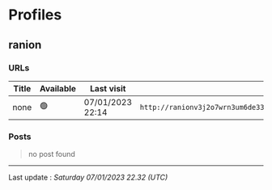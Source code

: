 # Profiles

## **ranion**


### URLs
| Title | Available | Last visit | fqdn | screen 
|---|---|---|---|---|
| none | 🟢 | 07/01/2023 22:14 | `http://ranionv3j2o7wrn3um6de33eccbchhg32mkgnnoi72enkpp7jc25h3ad.onion` | <a href="https://www.ransomware.live/screenshots/ranionv3j2o7wrn3um6de33eccbchhg32mkgnnoi72enkpp7jc25h3ad-onion.png" target=_blank>📸</a> | 

### Posts

> no post found


 --- 


Last update : _Saturday 07/01/2023 22.32 (UTC)_
